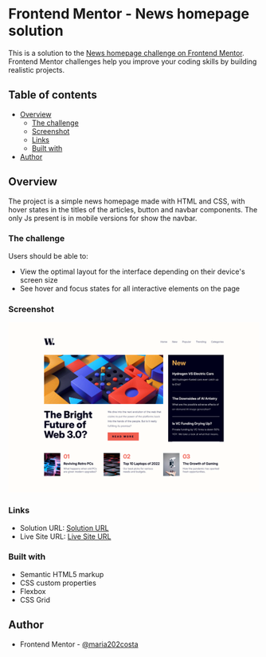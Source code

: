 # Frontend Mentor - News homepage solution

This is a solution to the [News homepage challenge on Frontend Mentor](https://www.frontendmentor.io/challenges/news-homepage-H6SWTa1MFl). Frontend Mentor challenges help you improve your coding skills by building realistic projects.

## Table of contents

- [Overview](#overview)
  - [The challenge](#the-challenge)
  - [Screenshot](#screenshot)
  - [Links](#links)
  - [Built with](#built-with)
- [Author](#author)

## Overview

The project is a simple news homepage made with HTML and CSS, with hover states in the titles of the articles, button and navbar components. The only Js present is in mobile versions for show the navbar.

### The challenge

Users should be able to:

- View the optimal layout for the interface depending on their device's screen size
- See hover and focus states for all interactive elements on the page

### Screenshot

![News Homepage Screenshot](image.png)

### Links

- Solution URL: [Solution URL]()
- Live Site URL: [Live Site URL](https://news-homepage-tawny-kappa.vercel.app/)

### Built with

- Semantic HTML5 markup
- CSS custom properties
- Flexbox
- CSS Grid

## Author

- Frontend Mentor - [@maria202costa](https://www.frontendmentor.io/profile/maria202costa)
